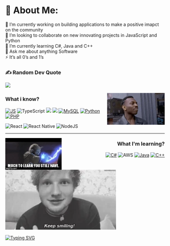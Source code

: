 # 💫 About Me:

🔭 I’m currently working on building applications to make a positive imapct on the community<br/>
👯 I’m looking to collaborate on new innovating projects in JavaScript and Python<br/>
🌱 I’m currently learning C#, Java and C++<br/>
💬 Ask me about anything Software<br/>
⚡ It’s all 0’s and 1’s

### ✍️ Random Dev Quote
![](https://quotes-github-readme.vercel.app/api?type=horizontal&theme=radical)

<img src='/gifs/think.gif' align='right' height='100'>

### What i know?

[![JS](https://img.shields.io/badge/JavaScript-F7DF1E?style=for-the-badge&logo=javascript&logoColor=black)]()
![TypeScript](https://img.shields.io/badge/typescript-%23007ACC.svg?style=for-the-badge&logo=typescript&logoColor=white)
[![](https://img.shields.io/badge/HTML5-E34F26?style=for-the-badge&logo=html5&logoColor=white)]()
[![](https://img.shields.io/badge/CSS3-1572B6?style=for-the-badge&logo=css3&logoColor=white)]()
[![MySQL](https://img.shields.io/badge/MySQL-00000F?style=for-the-badge&logo=mysql&logoColor=white)]()
[![Python](https://img.shields.io/badge/Python-14354C?style=for-the-badge&logo=python&logoColor=white)]()
[![PHP](https://img.shields.io/badge/PHP-777BB4?style=for-the-badge&logo=php&logoColor=white)]()

![React](https://img.shields.io/badge/react-%2320232a.svg?style=for-the-badge&logo=react&logoColor=%2361DAFB)
![React Native](https://img.shields.io/badge/react_native-%2320232a.svg?style=for-the-badge&logo=react&logoColor=%2361DAFB)
![NodeJS](https://img.shields.io/badge/node.js-6DA55F?style=for-the-badge&logo=node.js&logoColor=white) 


---
<img src='/gifs/learn.gif' align='left' height='100'>
<div align='right'>
  
### What I'm learning?

[![C#](https://img.shields.io/badge/C%23-239120?style=for-the-badge&logo=c-sharp&logoColor=white)]()
![AWS](https://img.shields.io/badge/AWS-%23FF9900.svg?style=for-the-badge&logo=amazon-aws&logoColor=white)
[![Java](https://img.shields.io/badge/Java-ED8B00?style=for-the-badge&logo=java&logoColor=white)]()
[![C++](https://img.shields.io/badge/C%2B%2B-00599C?style=for-the-badge&logo=c%2B%2B&logoColor=white)]()

</div>
<br />

<img src='/gifs/keepsmiling.gif' width='350'>

[![Typing SVG](https://readme-typing-svg.herokuapp.com?color=%23D4200FE8&center=true&lines=I+love+the+way+YOU+Smile%F0%9F%98%8A)]()
